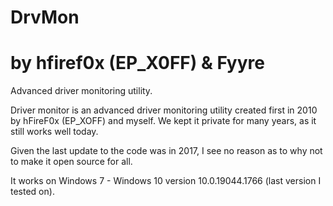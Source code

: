 # DrvMon
# by hfiref0x (EP_X0FF) & Fyyre
Advanced driver monitoring utility.

Driver monitor is an advanced driver monitoring utility created first in 2010 by
hFireF0x (EP_XOFF) and myself. We kept it private for many years, as it still works
well today.

Given the last update to the code was in 2017, I see no reason as to why not to
make it open source for all.

It works on Windows 7 - Windows 10 version 10.0.19044.1766 (last version I tested on).

